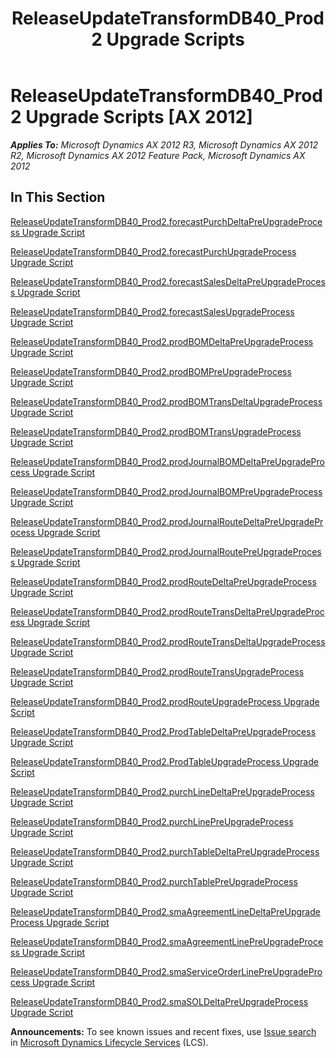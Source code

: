 ﻿---
title: ReleaseUpdateTransformDB40_Prod2 Upgrade Scripts
TOCTitle: ReleaseUpdateTransformDB40_Prod2 Upgrade Scripts
ms:assetid: 46379686-d83f-47eb-b69c-672a1cc21387
ms:mtpsurl: https://msdn.microsoft.com/en-us/library/JJ718958(v=AX.60)
ms:contentKeyID: 49707992
ms.date: 05/18/2015
mtps_version: v=AX.60
---

# ReleaseUpdateTransformDB40\_Prod2 Upgrade Scripts [AX 2012]


_**Applies To:** Microsoft Dynamics AX 2012 R3, Microsoft Dynamics AX 2012 R2, Microsoft Dynamics AX 2012 Feature Pack, Microsoft Dynamics AX 2012_

## In This Section

[ReleaseUpdateTransformDB40\_Prod2.forecastPurchDeltaPreUpgradeProcess Upgrade Script](releaseupdatetransformdb40-prod2-forecastpurchdeltapreupgradeprocess-upgrade-script.md)

[ReleaseUpdateTransformDB40\_Prod2.forecastPurchUpgradeProcess Upgrade Script](releaseupdatetransformdb40-prod2-forecastpurchupgradeprocess-upgrade-script.md)

[ReleaseUpdateTransformDB40\_Prod2.forecastSalesDeltaPreUpgradeProcess Upgrade Script](releaseupdatetransformdb40-prod2-forecastsalesdeltapreupgradeprocess-upgrade-script.md)

[ReleaseUpdateTransformDB40\_Prod2.forecastSalesUpgradeProcess Upgrade Script](releaseupdatetransformdb40-prod2-forecastsalesupgradeprocess-upgrade-script.md)

[ReleaseUpdateTransformDB40\_Prod2.prodBOMDeltaPreUpgradeProcess Upgrade Script](releaseupdatetransformdb40-prod2-prodbomdeltapreupgradeprocess-upgrade-script.md)

[ReleaseUpdateTransformDB40\_Prod2.prodBOMPreUpgradeProcess Upgrade Script](releaseupdatetransformdb40-prod2-prodbompreupgradeprocess-upgrade-script.md)

[ReleaseUpdateTransformDB40\_Prod2.prodBOMTransDeltaUpgradeProcess Upgrade Script](releaseupdatetransformdb40-prod2-prodbomtransdeltaupgradeprocess-upgrade-script.md)

[ReleaseUpdateTransformDB40\_Prod2.prodBOMTransUpgradeProcess Upgrade Script](releaseupdatetransformdb40-prod2-prodbomtransupgradeprocess-upgrade-script.md)

[ReleaseUpdateTransformDB40\_Prod2.prodJournalBOMDeltaPreUpgradeProcess Upgrade Script](releaseupdatetransformdb40-prod2-prodjournalbomdeltapreupgradeprocess-upgrade-script.md)

[ReleaseUpdateTransformDB40\_Prod2.prodJournalBOMPreUpgradeProcess Upgrade Script](releaseupdatetransformdb40-prod2-prodjournalbompreupgradeprocess-upgrade-script.md)

[ReleaseUpdateTransformDB40\_Prod2.prodJournalRouteDeltaPreUpgradeProcess Upgrade Script](releaseupdatetransformdb40-prod2-prodjournalroutedeltapreupgradeprocess-upgrade-script.md)

[ReleaseUpdateTransformDB40\_Prod2.prodJournalRoutePreUpgradeProcess Upgrade Script](releaseupdatetransformdb40-prod2-prodjournalroutepreupgradeprocess-upgrade-script.md)

[ReleaseUpdateTransformDB40\_Prod2.prodRouteDeltaPreUpgradeProcess Upgrade Script](releaseupdatetransformdb40-prod2-prodroutedeltapreupgradeprocess-upgrade-script.md)

[ReleaseUpdateTransformDB40\_Prod2.prodRouteTransDeltaPreUpgradeProcess Upgrade Script](releaseupdatetransformdb40-prod2-prodroutetransdeltapreupgradeprocess-upgrade-script.md)

[ReleaseUpdateTransformDB40\_Prod2.prodRouteTransDeltaUpgradeProcess Upgrade Script](releaseupdatetransformdb40-prod2-prodroutetransdeltaupgradeprocess-upgrade-script.md)

[ReleaseUpdateTransformDB40\_Prod2.prodRouteTransUpgradeProcess Upgrade Script](releaseupdatetransformdb40-prod2-prodroutetransupgradeprocess-upgrade-script.md)

[ReleaseUpdateTransformDB40\_Prod2.prodRouteUpgradeProcess Upgrade Script](releaseupdatetransformdb40-prod2-prodrouteupgradeprocess-upgrade-script.md)

[ReleaseUpdateTransformDB40\_Prod2.ProdTableDeltaPreUpgradeProcess Upgrade Script](releaseupdatetransformdb40-prod2-prodtabledeltapreupgradeprocess-upgrade-script.md)

[ReleaseUpdateTransformDB40\_Prod2.ProdTableUpgradeProcess Upgrade Script](releaseupdatetransformdb40-prod2-prodtableupgradeprocess-upgrade-script.md)

[ReleaseUpdateTransformDB40\_Prod2.purchLineDeltaPreUpgradeProcess Upgrade Script](releaseupdatetransformdb40-prod2-purchlinedeltapreupgradeprocess-upgrade-script.md)

[ReleaseUpdateTransformDB40\_Prod2.purchLinePreUpgradeProcess Upgrade Script](releaseupdatetransformdb40-prod2-purchlinepreupgradeprocess-upgrade-script.md)

[ReleaseUpdateTransformDB40\_Prod2.purchTableDeltaPreUpgradeProcess Upgrade Script](releaseupdatetransformdb40-prod2-purchtabledeltapreupgradeprocess-upgrade-script.md)

[ReleaseUpdateTransformDB40\_Prod2.purchTablePreUpgradeProcess Upgrade Script](releaseupdatetransformdb40-prod2-purchtablepreupgradeprocess-upgrade-script.md)

[ReleaseUpdateTransformDB40\_Prod2.smaAgreementLineDeltaPreUpgradeProcess Upgrade Script](releaseupdatetransformdb40-prod2-smaagreementlinedeltapreupgradeprocess-upgrade-script.md)

[ReleaseUpdateTransformDB40\_Prod2.smaAgreementLinePreUpgradeProcess Upgrade Script](releaseupdatetransformdb40-prod2-smaagreementlinepreupgradeprocess-upgrade-script.md)

[ReleaseUpdateTransformDB40\_Prod2.smaServiceOrderLinePreUpgradeProcess Upgrade Script](releaseupdatetransformdb40-prod2-smaserviceorderlinepreupgradeprocess-upgrade-script.md)

[ReleaseUpdateTransformDB40\_Prod2.smaSOLDeltaPreUpgradeProcess Upgrade Script](releaseupdatetransformdb40-prod2-smasoldeltapreupgradeprocess-upgrade-script.md)

  
**Announcements:** To see known issues and recent fixes, use [Issue search](http://go.microsoft.com/fwlink/?linkid=389258) in [Microsoft Dynamics Lifecycle Services](http://go.microsoft.com/fwlink/?linkid=306505) (LCS).

